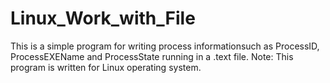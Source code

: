 # Linux_Work_with_File
This is a simple program for writing process informationsuch as ProcessID, ProcessEXEName and ProcessState running in a .text file.
Note: This program is written for Linux operating system.

